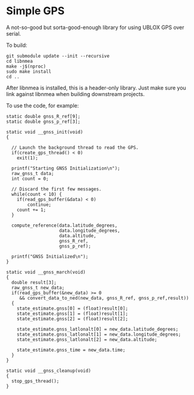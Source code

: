 # Simple GPS

A not-so-good but sorta-good-enough library for using UBLOX GPS over serial.



To build:

```
git submodule update --init --recursive
cd libnmea
make -j$(nproc)
sudo make install
cd ..
```

After libnmea is installed, this is a header-only library. Just make sure you link against libnmea when building downstream projects.

To use the code, for example:

```
static double gnss_R_ref[9];
static double gnss_p_ref[3];

static void __gnss_init(void)
{

  // Launch the background thread to read the GPS.
  if(create_gps_thread() < 0)
    exit(1);

  printf("Starting GNSS Initialization\n");
  raw_gnss_t data;
  int count = 0;

  // Discard the first few messages.
  while(count < 10) {
    if(read_gps_buffer(&data) < 0)
    	continue;
    count += 1;
  }

  compute_reference(data.latitude_degrees,
                    data.longitude_degrees,
                    data.altitude,
                    gnss_R_ref,
                    gnss_p_ref);

  printf("GNSS Initialized\n");
}

static void __gnss_march(void)
{
  double result[3];
  raw_gnss_t new_data;
  if(read_gps_buffer(&new_data) >= 0 
     && convert_data_to_ned(new_data, gnss_R_ref, gnss_p_ref,result))
  {
    state_estimate.gnss[0] = (float)result[0];
    state_estimate.gnss[1] = (float)result[1];
    state_estimate.gnss[2] = (float)result[2];

    state_estimate.gnss_latlonalt[0] = new_data.latitude_degrees;
    state_estimate.gnss_latlonalt[1] = new_data.longitude_degrees;
    state_estimate.gnss_latlonalt[2] = new_data.altitude;

    state_estimate.gnss_time = new_data.time;
  }
}

static void __gnss_cleanup(void)
{
  stop_gps_thread();
}
```